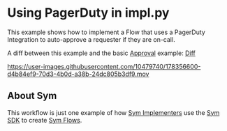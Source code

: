 # Using PagerDuty in impl.py 

This example shows how to implement a Flow that uses a PagerDuty Integration to auto-approve a requester if they are on-call.

A diff between this example and the basic [Approval](../approvals) example: [Diff](https://github.com/symopsio/examples/compare/88e0f41158eee8882616aef71c0af4176ce8c530...fcb0d291388e3710ad5a350b7b1fef7c63396a3b)

https://user-images.githubusercontent.com/10479740/178356600-d4b84ef9-70d3-4b0d-a38b-24dc805b3df9.mov

## About Sym

This workflow is just one example of how [Sym Implementers](https://docs.symops.com/docs/sym-for-implementers) use the [Sym SDK](https://docs.symops.com/docs) to create [Sym Flows](https://docs.symops.com/docs/flows).
